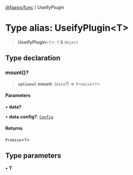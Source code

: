 [@faasjs/func](../README.md) / UseifyPlugin

# Type alias: UseifyPlugin\<T\>

> **UseifyPlugin**\<`T`\>: `T` & `Object`

## Type declaration

### mount()?

> **`optional`** **mount**: (`data`?) => `Promise`\<`T`\>

#### Parameters

• **data?**

• **data\.config?**: [`Config`](Config.md)

#### Returns

`Promise`\<`T`\>

## Type parameters

• **T**
